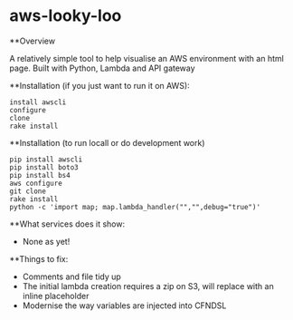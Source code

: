 # aws-looky-loo

**Overview

A relatively simple tool to help visualise an AWS environment with an html page.
Built with Python, Lambda and API gateway

**Installation (if you just want to run it on AWS):

    install awscli
    configure
    clone
    rake install

**Installation (to run locall or do development work)

    pip install awscli
    pip install boto3
    pip install bs4
    aws configure
    git clone
    rake install
    python -c 'import map; map.lambda_handler("","",debug="true")'

**What services does it show:
* None as yet!


**Things to fix:
* Comments and file tidy up
* The initial lambda creation requires a zip on S3, will replace with an inline placeholder
* Modernise the way variables are injected into CFNDSL
